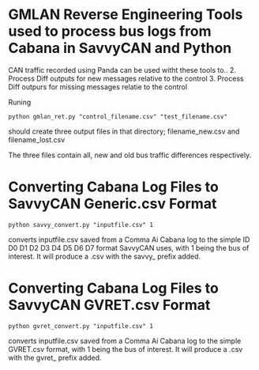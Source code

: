 # GMLAN Reverse Engineering Tools used to process bus logs from Cabana in SavvyCAN and Python 

CAN traffic recorded using Panda can be used witht these tools to.. 
2. Process Diff outputs for new messages relative to the control
3. Process Diff outpurs for missing messages relatie to the control 

Runing 
```
python gmlan_ret.py "control_filename.csv" "test_filename.csv"
```
should create three output files in that directory; filename_new.csv and filename_lost.csv 

The three files contain all, new and old bus traffic differences respectively. 

# Converting Cabana Log Files to SavvyCAN Generic.csv Format 

```python savvy_convert.py "inputfile.csv" 1``` 

converts inputfile.csv saved from a Comma Ai Cabana log to the simple ID D0 D1 D2 D3 D4 D5 D6 D7 format SavvyCAN uses, with 1 being the bus of interest. It will produce a .csv with the savvy_ prefix added. 


# Converting Cabana Log Files to SavvyCAN GVRET.csv Format

```python gvret_convert.py "inputfile.csv" 1``` 

converts inputfile.csv saved from a Comma Ai Cabana log to the simple GVRET.csv format, with 1 being the bus of interest. It will produce a .csv with the gvret_ prefix added. 
